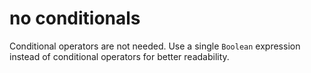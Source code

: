 # no conditionals

Conditional operators are not needed. Use a single `Boolean` expression instead of conditional operators for better readability.